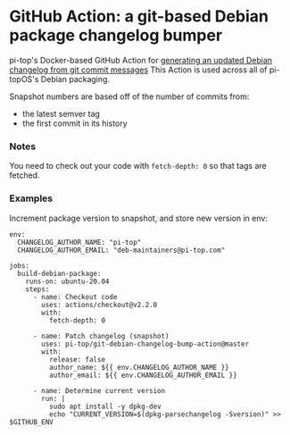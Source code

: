 # GitHub Action: a git-based Debian package changelog bumper

pi-top's Docker-based GitHub Action for [generating an updated Debian changelog from git commit messages](https://manpages.debian.org/buster/git-buildpackage/gbp-dch.1.en.html)
This Action is used across all of pi-topOS's Debian packaging.

Snapshot numbers are based off of the number of commits from:
  * the latest semver tag
  * the first commit in its history

### Notes
You need to check out your code with `fetch-depth: 0` so that tags are fetched.

### Examples

Increment package version to snapshot, and store new version in env:
```
env:
  CHANGELOG_AUTHOR_NAME: "pi-top"
  CHANGELOG_AUTHOR_EMAIL: "deb-maintainers@pi-top.com"

jobs:
  build-debian-package:
    runs-on: ubuntu-20.04
    steps:
      - name: Checkout code
        uses: actions/checkout@v2.2.0
        with:
          fetch-depth: 0

      - name: Patch changelog (snapshot)
        uses: pi-top/git-debian-changelog-bump-action@master
        with:
          release: false
          author_name: ${{ env.CHANGELOG_AUTHOR_NAME }}
          author_email: ${{ env.CHANGELOG_AUTHOR_EMAIL }}

      - name: Determine current version
        run: |
          sudo apt install -y dpkg-dev
          echo "CURRENT_VERSION=$(dpkg-parsechangelog -Sversion)" >> $GITHUB_ENV
```
